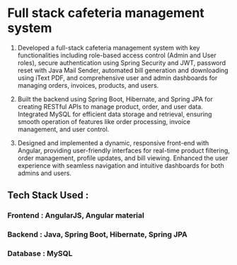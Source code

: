 # Full stack cafeteria management system

1. Developed a full-stack cafeteria management system with key functionalities including role-based access control (Admin and User roles), secure authentication using Spring Security and JWT, password reset with Java Mail Sender, automated bill generation and downloading using iText PDF, and comprehensive user and admin dashboards for managing orders, invoices, products, and users.

2. Built the backend using Spring Boot, Hibernate, and Spring JPA for creating RESTful APIs to manage product, order, and user data. Integrated MySQL for efficient data storage and retrieval, ensuring smooth operation of features like order processing, invoice management, and user control.

3. Designed and implemented a dynamic, responsive front-end with Angular, providing user-friendly interfaces for real-time product filtering, order management, profile updates, and bill viewing. Enhanced the user experience with seamless navigation and intuitive dashboards for both admins and users.

## Tech Stack Used : 
### Frontend : AngularJS, Angular material
### Backend : Java, Spring Boot, Hibernate, Spring JPA
### Database : MySQL
